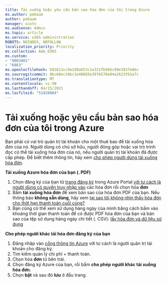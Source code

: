 ```yaml
---
title: Tải xuống hoặc yêu cầu bản sao hóa đơn của tôi trong Azure
ms.author: pebaum
author: pebaum
manager: scotv
ms.audience: Admin
ms.topic: article
ms.service: o365-administration
ROBOTS: NOINDEX, NOFOLLOW
localization_priority: Priority
ms.collection: Adm_O365
ms.custom:
- "9003801"
- "6863"
ms.openlocfilehash: b92613cc9a2d9a653c1e321fb566c99e383fe8bc
ms.sourcegitcommit: 8bc60ec34bc1e40685e3976576e04a2623f63a7c
ms.translationtype: MT
ms.contentlocale: vi-VN
ms.lasthandoff: 04/15/2021
ms.locfileid: "51820884"
---
```

# <a name="download-or-request-a-copy-of-my-bill-in-azure"></a>Tải xuống hoặc yêu cầu bản sao hóa đơn của tôi trong Azure

Bạn phải có vai trò quản trị tài khoản cho một thuê bao để tải xuống hóa đơn của nó. Người dùng có chủ sở hữu, người đóng góp hoặc vai trò trình đọc có thể tải xuống hóa đơn của nó, nếu người quản trị tài khoản đã được cấp phép. Để biết thêm thông tin, hãy xem [cho phép người dùng tải xuống hóa đơn](https://docs.microsoft.com/azure/cost-management-billing/manage/manage-billing-access#opt-in).

**Tải xuống Azure hóa đơn của bạn (. PDF)**

1. Chọn đăng ký của bạn từ [trang đăng ký](https://portal.azure.com/#blade/Microsoft_Azure_Billing/SubscriptionsBlade) trong Azure Portal [với tư cách là người dùng có quyền truy nhập vào](https://docs.microsoft.com/azure/cost-management-billing/manage/manage-billing-access?WT.mc_id=Portal-Microsoft_Azure_Support) các hóa đơn rồi chọn hóa **đơn**
2. Bấm **tải xuống hóa đơn** để xem bản sao của hóa đơn PDF của bạn. Nếu thông báo **không sẵn dùng**, hãy xem [tại sao tôi không nhìn thấy hóa đơn cho thời hạn thanh toán cuối cùng?](https://docs.microsoft.com/azure/cost-management-billing/manage/download-azure-invoice-daily-usage-date?WT.mc_id=Portal-Microsoft_Azure_Support#noinvoice)
3. Bạn cũng có thể xem sử dụng hàng ngày của mình bằng cách bấm vào khoảng thời gian thanh toán để có được PDF hóa đơn của bạn và bản sao của tệp sử dụng hàng ngày chi tiết (. CSV): [lấy hóa đơn và dữ liệu sử dụng](https://docs.microsoft.com/azure/cost-management-billing/manage/download-azure-invoice-daily-usage-date?WT.mc_id=Portal-Microsoft_Azure_Support)  

**Cho phép người khác tải hóa đơn đăng ký của bạn**

1. Đăng nhập vào [cổng thông tin Azure](https://portal.azure.com/) với tư cách là người quản trị tài khoản cho đăng ký.
2. Tìm kiếm quản lý chi phí + thanh toán.
3. Chọn hóa **đơn** từ bên trái.
4. Chọn đăng ký Azure của bạn, rồi bấm **cho phép người khác tải xuống hóa đơn**.
5. Chọn **bật** và sau đó **lưu** ở đầu trang.

